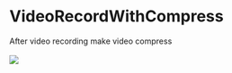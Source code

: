 # VideoRecordWithCompress
After video recording make video compress
<br/>
<br/>
<img src="https://media.giphy.com/media/XfJHUo7xtRbkTic3vg/giphy.gif" />
